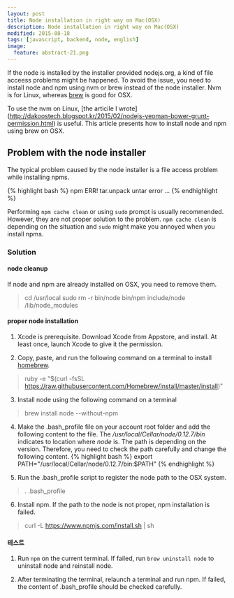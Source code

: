```yaml
---
layout: post
title: Node installation in right way on Mac(OSX)
description: Node installation in right way on Mac(OSX)
modified: 2015-08-18
tags: [javascript, backend, node, english]
image:
  feature: abstract-21.png
---
```


If the node is installed by the installer provided nodejs.org, a kind of file acceess problems might be happened. To avoid the issue, you need to install node and npm using nvm or brew instead of the node installer. Nvm is for Linux, whereas [brew](http://brew.sh/) is good for OSX.

To use the nvm on Linux, [the articile I wrote] (http://dakoostech.blogspot.kr/2015/02/nodejs-yeoman-bower-grunt-permission.html) is useful. This article presents how to install node and npm using brew on OSX.

## Problem with the node installer

The typical problem caused by the node installer is a file access problem while installing npms.

{% highlight bash %}
npm ERR! tar.unpack untar error ...
{% endhighlight %}


Performing `npm cache clean` or using `sudo` prompt is usually recommended. However, they are not proper solution to the problem. `npm cache clean` is depending on the situation and `sudo` might make you annoyed when you install npms. 

### Solution

#### node cleanup

If node and npm are already installed on OSX, you need to remove them. 

> cd /usr/local
> sudo rm -r bin/node bin/npm include/node /lib/node_modules

#### proper node installation 

1. Xcode is prerequisite. Download Xcode from Appstore, and install. At least once, launch Xcode to give it the permission.

2. Copy, paste, and run the following command on a terminal to install [homebrew](http://brew.sh/). 
> ruby -e "$(curl -fsSL https://raw.githubusercontent.com/Homebrew/install/master/install)"

3. Install node using the following command on a terminal 
> brew install node --without-npm

4. Make the .bash_profile file on your account root folder and add the following content to the file.
The */usr/local/Cellar/node/0.12.7/bin* indicates to location where *node* is. The path is depending on the version. Therefore, you need to check the path carefully and change the following content.
{% highlight bash %}
export PATH="/usr/local/Cellar/node/0.12.7/bin:$PATH"
{% endhighlight %}

5. Run the .bash_profile script to register the node path to the OSX system.
>. .bash_profile 

6. Install npm. If the path to the node is not proper, npm installation is failed.
> curl -L https://www.npmjs.com/install.sh | sh

#### 테스트

1. Run `npm` on the current terminal. If failed, run `brew uninstall node` to uninstall node and reinstall node.

2. After terminating the terminal, relaunch a terminal and run npm. If failed, the content of .bash_profile should be checked carefully. 
